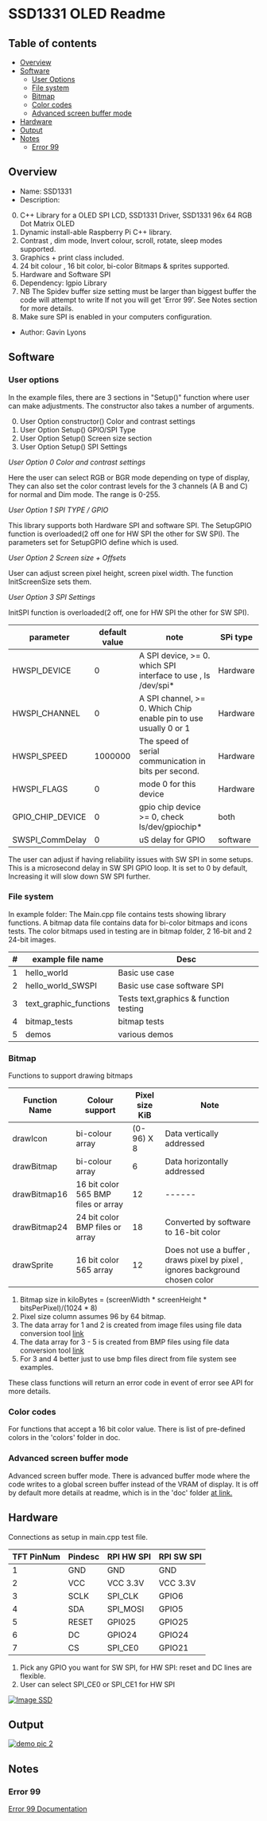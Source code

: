 # SSD1331 OLED Readme

## Table of contents

  * [Overview](#overview)
  * [Software](#software)
      * [User Options](#user-options)
      * [File system](#file-system)
      * [Bitmap](#bitmap)
      * [Color codes](#color-codes)
      * [Advanced screen buffer mode](#Advanced-screen-buffer-mode)
  * [Hardware](#hardware)
  * [Output](#output)
  * [Notes](#notes)
      * [Error 99](#error-99)

## Overview

* Name: SSD1331
* Description:

0. C++ Library for a OLED SPI LCD, SSD1331 Driver,
    SSD1331 96x 64 RGB Dot Matrix OLED
1. Dynamic install-able Raspberry Pi C++ library.
2. Contrast , dim mode, Invert colour, scroll, rotate, sleep modes supported.
3. Graphics + print class included.
4. 24 bit colour , 16 bit color, bi-color Bitmaps & sprites supported.
5. Hardware and Software SPI
6. Dependency: lgpio Library
7. NB The Spidev buffer size setting must be larger than biggest buffer the code will attempt
    to write If not you will get 'Error 99'. See Notes section for more details.
8. Make sure SPI is enabled in your computers configuration.


* Author: Gavin Lyons

## Software

### User options

In the example files, there are 3 sections in "Setup()" function 
where user can make adjustments. The constructor also takes a number of arguments.

0. User Option constructor()  Color and contrast settings
1. User Option Setup()        GPIO/SPI Type
2. User Option Setup()        Screen size section  
3. User Option Setup()        SPI Settings


*User Option 0 Color and contrast settings*

Here the user can select RGB or BGR mode depending on type of display, They can also
set the color contrast levels for the 3 channels (A B and C) for normal and Dim mode.
The range is 0-255. 

*User Option 1 SPI TYPE / GPIO*

This library supports both Hardware SPI and software SPI.
The SetupGPIO function is overloaded(2 off one for HW SPI the other for SW SPI).
The parameters set for SetupGPIO define which is used.

*User Option 2 Screen size  + Offsets*

User can adjust screen pixel height, screen pixel width.
The function InitScreenSize sets them.

*User Option 3  SPI Settings*

InitSPI function is overloaded(2 off, one for HW SPI the other for SW SPI).

| parameter | default value | note | SPi type |
| --- | --- | --- |  --- |
| HWSPI_DEVICE | 0| A SPI device, >= 0. which SPI interface to use , ls /dev/spi*|  Hardware  |
| HWSPI_CHANNEL | 0 |A SPI channel, >= 0. Which Chip enable pin to use usually 0 or 1| Hardware  |
| HWSPI_SPEED |  1000000| The speed of serial communication in bits per second.| Hardware  |
| HWSPI_FLAGS | 0|  mode 0 for this device | Hardware  |
| GPIO_CHIP_DEVICE | 0| gpio chip device >= 0, check ls/dev/gpiochip* | both |
| SWSPI_CommDelay | 0 | uS delay for GPIO | software | 

The user can adjust if having reliability issues with SW SPI in some setups.
This is a microsecond delay in SW SPI GPIO loop. It is set to 0 by default, Increasing it will slow 
down SW SPI further.

### File system

In example folder:
The Main.cpp file contains tests showing library functions.
A bitmap data file contains data for bi-color bitmaps and icons tests.
The color bitmaps used in testing are in bitmap folder, 2 16-bit and 2 24-bit images.

| # | example file name  | Desc|
| ------ | ------ |  ------ |
| 1 | hello_world| Basic use case |
| 2 | hello_world_SWSPI | Basic use case software SPI |
| 3 | text_graphic_functions | Tests text,graphics & function testing  |
| 4 | bitmap_tests | bitmap tests |
| 5 | demos| various demos |

### Bitmap

Functions to support drawing bitmaps

| Function Name | Colour support | Pixel size KiB|  Note |
| ------ | ------ | ------ | ------ |
| drawIcon | bi-colour array | (0-96) X 8  | Data vertically addressed |
| drawBitmap | bi-colour array | 6 | Data horizontally  addressed |
| drawBitmap16 | 16 bit color 565 BMP files or array |12 | ------ |
| drawBitmap24  | 24 bit color BMP files or array  | 18  | Converted by software to 16-bit color  |
| drawSprite| 16 bit color 565 array | 12 | Does not use a buffer , draws pixel by pixel , ignores background chosen color|

1. Bitmap size in kiloBytes = (screenWidth * screenHeight * bitsPerPixel)/(1024 * 8)
2. Pixel size column assumes 96 by 64 bitmap.
3. The data array for 1 and 2 is created from image files using file data conversion tool [link](https://javl.github.io/image2cpp/)
4. The data array for 3 - 5  is created from BMP files using file data conversion tool [link](https://notisrac.github.io/FileToCArray/)
5. For 3 and 4 better just to use bmp files direct from file system see examples.

These class functions will return an error code in event of error see API for more details.

###  Color codes 

For functions that accept a 16 bit color value. There is list of pre-defined colors in the 'colors' folder in doc.

### Advanced screen buffer mode

Advanced screen buffer mode. There is advanced buffer mode where the code writes to a global screen buffer instead of the VRAM of display. It is off by default more details at readme, 
which is in the 'doc' folder [at link.](../buffer_mode/README.md)

## Hardware

Connections as setup in main.cpp test file.

| TFT PinNum | Pindesc | RPI HW SPI | RPI SW SPI |
| --- | --- | --- | --- |
| 1 | GND | GND | GND |
| 2 | VCC | VCC 3.3V | VCC 3.3V  |
| 3 | SCLK | SPI_CLK | GPIO6 |
| 4 | SDA | SPI_MOSI | GPIO5 |
| 5 | RESET | GPI025  | GPIO25 |
| 6 | DC | GPIO24 | GPIO24  |
| 7 | CS | SPI_CE0 | GPIO21 |

1. Pick any GPIO you want for SW SPI,  for HW SPI: reset and DC lines are flexible.
2. User can select  SPI_CE0  or SPI_CE1 for HW SPI

[![Image SSD](https://github.com/gavinlyonsrepo/Display_Lib_RPI/blob/main/extra/images/ssd1331.jpg)](https://github.com/gavinlyonsrepo/Display_Lib_RPI/blob/main/extra/images/ssd1331.jpg)

## Output

[![ demo pic 2](https://github.com/gavinlyonsrepo/Display_Lib_RPI/blob/main/extra/images/ssd1331output.jpg)](https://github.com/gavinlyonsrepo/Display_Lib_RPI/blob/main/extra/images/ssd1331output.jpg)

## Notes

### Error 99

[Error 99 Documentation](../error_99/README.md)


